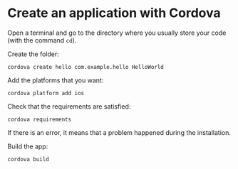 # Create an application with Cordova

Open a terminal and go to the directory where you usually store your code (with the command `cd`).

Create the folder:
```
cordova create hello com.example.hello HelloWorld
```
Add the platforms that you want:
```
cordova platform add ios
```
Check that the requirements are satisfied:
```
cordova requirements
```
If there is an error, it means that a problem happened during the installation.


Build the app:
```
cordova build
```